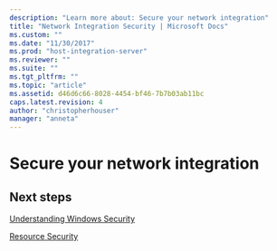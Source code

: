```yaml
---
description: "Learn more about: Secure your network integration"
title: "Network Integration Security | Microsoft Docs"
ms.custom: ""
ms.date: "11/30/2017"
ms.prod: "host-integration-server"
ms.reviewer: ""
ms.suite: ""
ms.tgt_pltfrm: ""
ms.topic: "article"
ms.assetid: d46d6c66-8028-4454-bf46-7b7b03ab11bc
caps.latest.revision: 4
author: "christopherhouser"
manager: "anneta"
---
```

# Secure your network integration

## Next steps
 [Understanding Windows Security](../core/understanding-windows-security1.md)  
  
 [Resource Security](../core/resource-security1.md)
